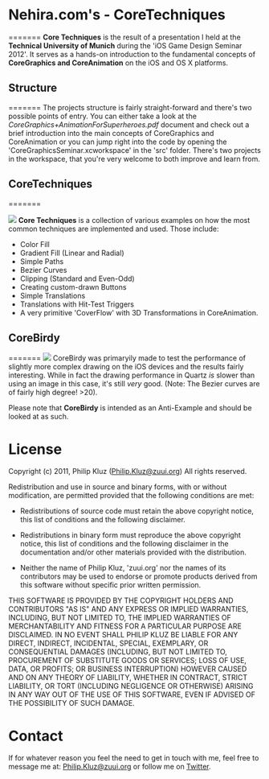 # Nehira.com's - CoreTechniques
=======
**Core Techniques** is the result of a presentation I held at the **Technical University of Munich** during the 'iOS Game Design Seminar 2012'. It serves as a hands-on introduction to the fundamental concepts of **CoreGraphics and CoreAnimation** on the iOS and OS X platforms.

## Structure
=======
The projects structure is fairly straight-forward and there's two possible points of entry. You can either take a look at the *CoreGraphics+AnimationForSuperheroes.pdf* document and check out a brief introduction into the main concepts of CoreGraphics and CoreAnimation or you can jump right into the code by opening the 'CoreGraphicsSeminar.xcworkspace' in the 'src' folder. There's two projects in the workspace, that you're very welcome to both improve and learn from.

## CoreTechniques
=======

[![](http://nehira.com/rsc/upld/reference2app.png)](http://nehira.com/rsc/upld/reference2app.png)
**Core Techniques** is a collection of various examples on how the most common techniques are implemented and used. Those include:

- Color Fill
- Gradient Fill (Linear and Radial)
- Simple Paths
- Bezier Curves
- Clipping (Standard and Even-Odd)
- Creating custom-drawn Buttons
- Simple Translations
- Translations with Hit-Test Triggers
- A very primitive 'CoverFlow' with 3D Transformations in CoreAnimation.

## CoreBirdy
=======
[![](http://nehira.com/rsc/upld/reference1app.png)](http://nehira.com/rsc/upld/reference1app.png)
CoreBirdy was primaryily made to test the performance of slightly more complex drawing on the iOS devices and the results fairly interesting. While in fact the drawing performance in Quartz _is_ slower than using an image in this case, it's still _very_ good. (Note: The Bezier curves are of fairly high degree! >20). 

Please note that **CoreBirdy** is intended as an Anti-Example and should be looked at as such.

License
=======
Copyright (c) 2011, Philip Kluz (Philip.Kluz@zuui.org)
All rights reserved.

Redistribution and use in source and binary forms, with or without modification, are permitted provided that the following conditions are met:
 
* Redistributions of source code must retain the above copyright notice, this list of conditions and the following disclaimer.
 
* Redistributions in binary form must reproduce the above copyright notice, this list of conditions and the following disclaimer in the documentation and/or other materials provided with the distribution.

* Neither the name of Philip Kluz, 'zuui.org' nor the names of its contributors may be used to endorse or promote products derived from this software without specific prior written permission.

THIS SOFTWARE IS PROVIDED BY THE COPYRIGHT HOLDERS AND CONTRIBUTORS "AS IS" AND ANY EXPRESS OR IMPLIED WARRANTIES, INCLUDING, BUT NOT LIMITED TO, THE IMPLIED WARRANTIES OF MERCHANTABILITY AND FITNESS FOR A PARTICULAR PURPOSE ARE DISCLAIMED. IN NO EVENT SHALL PHILIP KLUZ BE LIABLE FOR ANY DIRECT, INDIRECT, INCIDENTAL, SPECIAL, EXEMPLARY, OR CONSEQUENTIAL DAMAGES (INCLUDING, BUT NOT LIMITED TO, PROCUREMENT OF SUBSTITUTE GOODS OR SERVICES; LOSS OF USE, DATA, OR PROFITS; OR BUSINESS INTERRUPTION) HOWEVER CAUSED AND ON ANY THEORY OF LIABILITY, WHETHER IN CONTRACT, STRICT LIABILITY, OR TORT (INCLUDING NEGLIGENCE OR OTHERWISE) ARISING IN ANY WAY OUT OF THE USE OF THIS SOFTWARE, EVEN IF ADVISED OF THE POSSIBILITY OF SUCH DAMAGE.

Contact
=======

If for whatever reason you feel the need to get in touch with me, feel free to message me at: Philip.Kluz@zuui.org or follow me on [Twitter](http://twitter.com/pkluz "Twitter").
